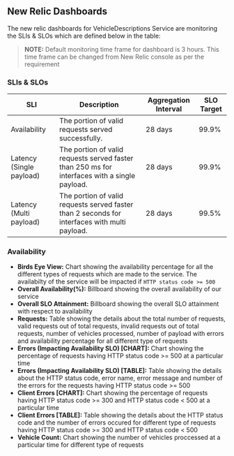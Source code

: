## New Relic Dashboards

The new relic dashboards for VehicleDescriptions Service are monitoring the SLIs & SLOs which are defined below in the table:

> **NOTE:** Default monitoring time frame for dashboard is 3 hours. This time frame can be changed from New Relic console as per the requirement  

### SLIs & SLOs

| SLI            | Description                                          |Aggregation Interval                 |SLO Target  |
| -------------- | -----------------------------------------------------|-------------------------------------|------------|
| ​Availability  | The portion of valid requests served successfully.  | 28 days | 99.9%  |
| ​Latency (Single payload) | The portion of valid requests served faster than 250 ms for interfaces with a single payload. | 28 days  | 99.9%  |
| ​Latency (Multi payload)  | The portion of valid requests served faster than 2 seconds for interfaces with multi payload. | 28 days | 99.5%  |


### Availability

- **Birds Eye View:** Chart showing the availability percentage for all the different types of requests which are made to the service. The availabilty of the service will be impacted if `HTTP status code >= 500`
- **Overall Availability(%):** Billboard showing the overall availability of our service
- **Overall SLO Attainment:** Billboard showing the overall SLO attainment with respect to availability
- **Requests:** Table showing the details about the total number of requests, valid requests out of total requests, invalid requests out of total requests, number of vehicles processed, number of payload with errors and availability percentage for all different type of requests
- **Errors (Impacting Availability SLO) [CHART]:** Chart showing the percentage of requests having HTTP status code >= 500 at a particular time
- **Errors (Impacting Availability SLO) [TABLE]:** Table showing the details about the HTTP status code, error name, error message and number of the errors for the requests having HTTP status code >= 500 
- **Client Errors [CHART]:** Chart showing the percentage of requests having HTTP status code >= 300 and HTTP status code < 500 at a particular time
- **Client Errors [TABLE]:** Table showing the details about the HTTP status code and the number of errors occured for different type of requests having HTTP status code >= 300 and HTTP status code < 500
- **Vehicle Count:** Chart showing the number of vehicles proccessed at a particular time for different type of requests
